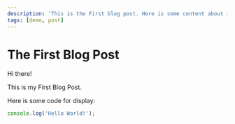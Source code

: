```yaml
---
description: 'This is the First blog post. Here is some content about it. It will display in the list of blog posts.'
tags: [demo, post]
---
```


# The First Blog Post

Hi there!

This is my First Blog Post.

Here is some code for display:

```js
console.log('Hello World!');
```
